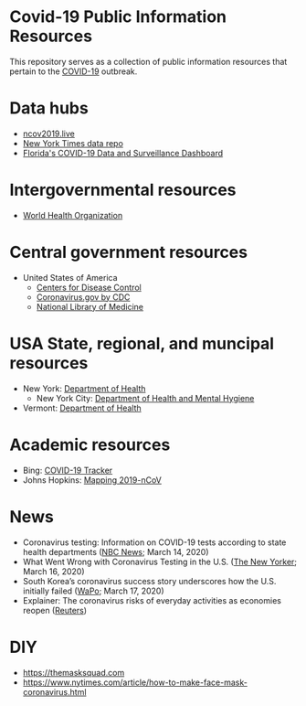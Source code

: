Covid-19 Public Information Resources
===
This repository serves as a collection of public information resources that pertain to the [COVID-19](https://en.wikipedia.org/wiki/Coronavirus_disease_2019) outbreak.

# Data hubs
* [ncov2019.live](https://ncov2019.live/data)
* [New York Times data repo](https://github.com/nytimes/covid-19-data)
* [Florida's COVID-19 Data and Surveillance Dashboard](https://experience.arcgis.com/experience/96dd742462124fa0b38ddedb9b25e429)


# Intergovernmental resources #
* [World Health Organization](https://www.who.int/emergencies/diseases/novel-coronavirus-2019)

# Central government resources #
* United States of America
  * [Centers for Disease Control](https://cdc.gov/covid19)
  * [Coronavirus.gov by CDC](https://www.coronavirus.gov/)
  * [National Library of Medicine](https://www.ncbi.nlm.nih.gov/labs/virus/vssi/#/virus?SeqType_s=Nucleotide&VirusLineage_ss=Severe%20acute%20respiratory%20syndrome%20coronavirus%202%20(SARS-CoV-2),%20taxid:2697049)


# USA State, regional, and muncipal resources #
* New York: [Department of Health](https://health.ny.gov/diseases/communicable/coronavirus/)
  * New York City: [Department of Health and Mental Hygiene](https://www1.nyc.gov/site/doh/health/health-topics/coronavirus.page)
* Vermont: [Department of Health](https://www.healthvermont.gov/covid-19)

# Academic resources
* Bing: [COVID-19 Tracker](https://bing.com/covihttps://bing.com/covid )
* Johns Hopkins: [Mapping 2019-nCoV](https://systems.jhu.edu/research/public-health/ncov/)

# News
* Coronavirus testing: Information on COVID-19 tests according to state health departments ([NBC News](https://www.nbcnews.com/health/health-news/coronavirus-testing-information-covid-19-tests-according-state-health-departments-n1158041); March 14, 2020)
* What Went Wrong with Coronavirus Testing in the U.S. ([The New Yorker](https://www.newyorker.com/news/news-desk/what-went-wrong-with-coronavirus-testing-in-the-us); March 16, 2020)
* South Korea’s coronavirus success story underscores how the U.S. initially failed ([WaPo](https://www.washingtonpost.com/world/2020/03/17/south-koreas-coronavirus-success-story-underscores-how-us-initially-failed/); March 17, 2020)
* Explainer: The coronavirus risks of everyday activities as economies reopen ([Reuters](https://www.reuters.com/article/us-health-coronavirus-risks-explainer/explainer-the-coronavirus-risks-of-everyday-activities-as-economies-reopen-idUSKBN23N1PS))


# DIY
* https://themasksquad.com
* https://www.nytimes.com/article/how-to-make-face-mask-coronavirus.html
